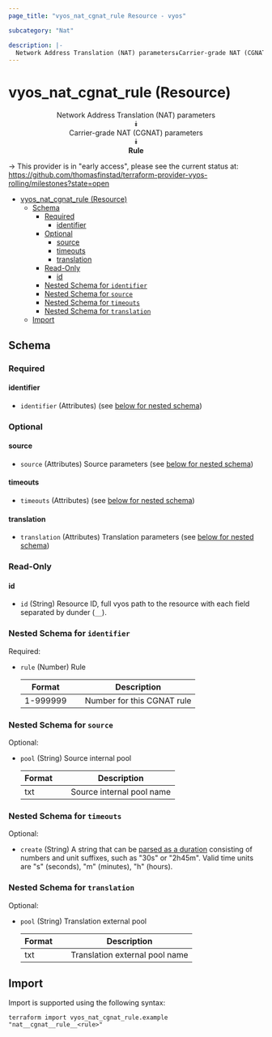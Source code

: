 ```yaml
---
page_title: "vyos_nat_cgnat_rule Resource - vyos"

subcategory: "Nat"

description: |-
  Network Address Translation (NAT) parameters⯯Carrier-grade NAT (CGNAT) parameters⯯Rule
---
```


# vyos_nat_cgnat_rule (Resource)
<center>


Network Address Translation (NAT) parameters  
⯯  
Carrier-grade NAT (CGNAT) parameters  
⯯  
**Rule**


</center>

-> This provider is in "early access", please see the current status at: https://github.com/thomasfinstad/terraform-provider-vyos-rolling/milestones?state=open

<!--TOC-->

- [vyos_nat_cgnat_rule (Resource)](#vyos_nat_cgnat_rule-resource)
  - [Schema](#schema)
    - [Required](#required)
      - [identifier](#identifier)
    - [Optional](#optional)
      - [source](#source)
      - [timeouts](#timeouts)
      - [translation](#translation)
    - [Read-Only](#read-only)
      - [id](#id)
    - [Nested Schema for `identifier`](#nested-schema-for-identifier)
    - [Nested Schema for `source`](#nested-schema-for-source)
    - [Nested Schema for `timeouts`](#nested-schema-for-timeouts)
    - [Nested Schema for `translation`](#nested-schema-for-translation)
  - [Import](#import)

<!--TOC-->

<!-- schema generated by tfplugindocs -->
## Schema

### Required

#### identifier
- `identifier` (Attributes) (see [below for nested schema](#nestedatt--identifier))

### Optional

#### source
- `source` (Attributes) Source parameters (see [below for nested schema](#nestedatt--source))
#### timeouts
- `timeouts` (Attributes) (see [below for nested schema](#nestedatt--timeouts))
#### translation
- `translation` (Attributes) Translation parameters (see [below for nested schema](#nestedatt--translation))

### Read-Only

#### id
- `id` (String) Resource ID, full vyos path to the resource with each field separated by dunder (`__`).

<a id="nestedatt--identifier"></a>
### Nested Schema for `identifier`

Required:

- `rule` (Number) Rule

    |  Format    &emsp;|  Description                 |
    |------------|------------------------------|
    |  1-999999  &emsp;|  Number for this CGNAT rule  |


<a id="nestedatt--source"></a>
### Nested Schema for `source`

Optional:

- `pool` (String) Source internal pool

    |  Format  &emsp;|  Description                |
    |----------|-----------------------------|
    |  txt     &emsp;|  Source internal pool name  |


<a id="nestedatt--timeouts"></a>
### Nested Schema for `timeouts`

Optional:

- `create` (String) A string that can be [parsed as a duration](https://pkg.go.dev/time#ParseDuration) consisting of numbers and unit suffixes, such as &#34;30s&#34; or &#34;2h45m&#34;. Valid time units are &#34;s&#34; (seconds), &#34;m&#34; (minutes), &#34;h&#34; (hours).


<a id="nestedatt--translation"></a>
### Nested Schema for `translation`

Optional:

- `pool` (String) Translation external pool

    |  Format  &emsp;|  Description                     |
    |----------|----------------------------------|
    |  txt     &emsp;|  Translation external pool name  |

## Import

Import is supported using the following syntax:

```shell
terraform import vyos_nat_cgnat_rule.example "nat__cgnat__rule__<rule>"
```
